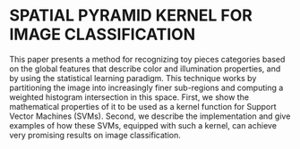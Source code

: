 # SPATIAL PYRAMID KERNEL FOR IMAGE CLASSIFICATION
This paper presents a method for recognizing toy pieces categories based on the global features that describe color and illumination properties, and by using the statistical learning paradigm. This technique works by partitioning the image into increasingly finer sub-regions and computing a weighted histogram intersection in this space. First, we show the mathematical properties of it to be used as a kernel function for Support Vector Machines (SVMs). Second, we describe the implementation and give examples of how these SVMs, equipped with such a kernel, can achieve very promising results on image classification.
